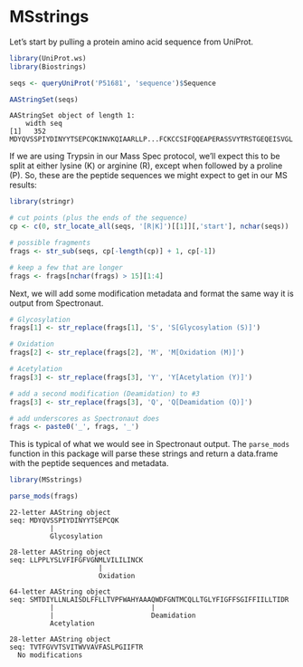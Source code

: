 # MSstrings


Let’s start by pulling a protein amino acid sequence from UniProt.

``` r
library(UniProt.ws)
library(Biostrings)

seqs <- queryUniProt('P51681', 'sequence')$Sequence

AAStringSet(seqs)
```

    AAStringSet object of length 1:
        width seq
    [1]   352 MDYQVSSPIYDINYYTSEPCQKINVKQIAARLLP...FCKCCSIFQQEAPERASSVYTRSTGEQEISVGL

If we are using Trypsin in our Mass Spec protocol, we’ll expect this to
be split at either lysine (K) or arginine (R), except when followed by a
proline (P). So, these are the peptide sequences we might expect to get
in our MS results:

``` r
library(stringr)

# cut points (plus the ends of the sequence)
cp <- c(0, str_locate_all(seqs, '[R|K]')[[1]][,'start'], nchar(seqs))

# possible fragments
frags <- str_sub(seqs, cp[-length(cp)] + 1, cp[-1])

# keep a few that are longer
frags <- frags[nchar(frags) > 15][1:4]
```

Next, we will add some modification metadata and format the same way it
is output from Spectronaut.

``` r
# Glycosylation
frags[1] <- str_replace(frags[1], 'S', 'S[Glycosylation (S)]')

# Oxidation
frags[2] <- str_replace(frags[2], 'M', 'M[Oxidation (M)]')

# Acetylation
frags[3] <- str_replace(frags[3], 'Y', 'Y[Acetylation (Y)]')

# add a second modification (Deamidation) to #3
frags[3] <- str_replace(frags[3], 'Q', 'Q[Deamidation (Q)]')

# add underscores as Spectronaut does
frags <- paste0('_', frags, '_')
```

This is typical of what we would see in Spectronaut output. The
`parse_mods` function in this package will parse these strings and
return a data.frame with the peptide sequences and metadata.

``` r
library(MSstrings)

parse_mods(frags)
```

    22-letter AAString object
    seq: MDYQVSSPIYDINYYTSEPCQK
              |
              Glycosylation

    28-letter AAString object
    seq: LLPPLYSLVFIFGFVGNMLVILILINCK
                          |
                          Oxidation

    64-letter AAString object
    seq: SMTDIYLLNLAISDLFFLLTVPFWAHYAAAQWDFGNTMCQLLTGLYFIGFFSGIFFIILLTIDR
              |                        |
              |                        Deamidation
              Acetylation

    28-letter AAString object
    seq: TVTFGVVTSVITWVVAVFASLPGIIFTR
      No modifications
